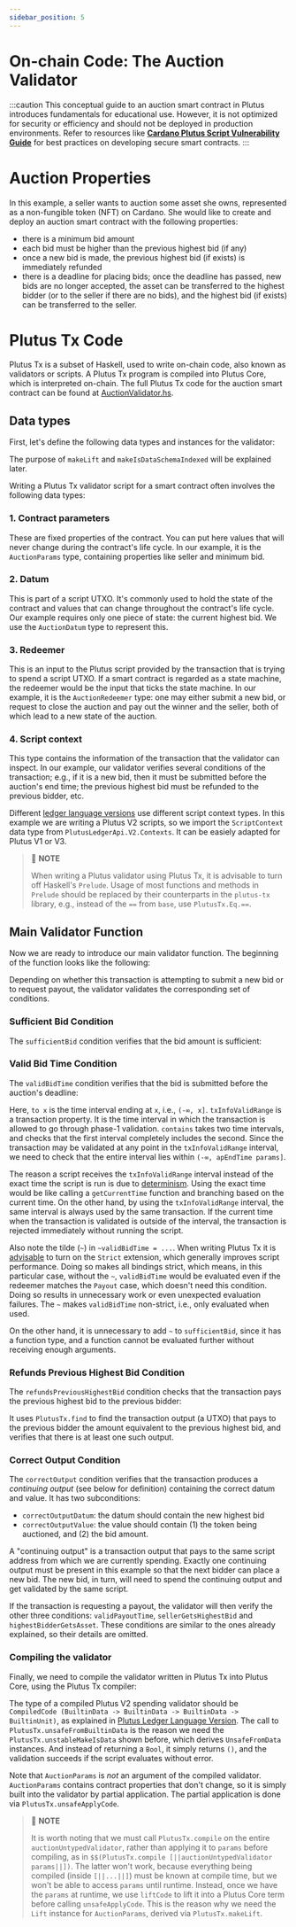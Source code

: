 ```yaml
---
sidebar_position: 5
---
```


# On-chain Code: The Auction Validator

:::caution
This conceptual guide to an auction smart contract in Plutus introduces fundamentals for educational use.
However, it is not optimized for security or efficiency and should not be deployed in production environments.
Refer to resources like **[Cardano Plutus Script Vulnerability Guide](https://library.mlabs.city/common-plutus-security-vulnerabilities)** for best practices on developing secure smart contracts.
:::

# Auction Properties

In this example, a seller wants to auction some asset she owns, represented as a non-fungible token (NFT) on Cardano.
She would like to create and deploy an auction smart contract with the following properties:

- there is a minimum bid amount
- each bid must be higher than the previous highest bid (if any)
- once a new bid is made, the previous highest bid (if exists) is immediately refunded
- there is a deadline for placing bids; once the deadline has passed, new bids are no longer accepted, the asset can be transferred to the highest bidder (or to the seller if there are no bids), and the highest bid (if exists) can be transferred to the seller.

# Plutus Tx Code

Plutus Tx is a subset of Haskell, used to write on-chain code, also known as validators or scripts.
A Plutus Tx program is compiled into Plutus Core, which is interpreted on-chain.
The full Plutus Tx code for the auction smart contract can be found at [AuctionValidator.hs](https://github.com/IntersectMBO/plutus-tx-template/blob/main/src/AuctionValidator.hs).

<!-- will need to update the link and file location for the new docs platform implementation -->

## Data types

First, let's define the following data types and instances for the validator:

<LiteralInclude file="AuctionValidator.hs" language="haskell" title="Data types" start="-- BLOCK1" end="-- BLOCK2" />

The purpose of `makeLift` and `makeIsDataSchemaIndexed` will be explained later.

Writing a Plutus Tx validator script for a smart contract often involves the following data types:

### 1. Contract parameters

These are fixed properties of the contract. You can put here values that will never change during the contract's life cycle.
In our example, it is the `AuctionParams` type, containing properties like seller and minimum bid.

### 2. Datum

This is part of a script UTXO.
It's commonly used to hold the state of the contract and values that can change throughout the contract's life cycle.
Our example requires only one piece of state: the current highest bid.
We use the `AuctionDatum` type to represent this.

### 3. Redeemer

This is an input to the Plutus script provided by the transaction that is trying to spend a script UTXO.
If a smart contract is regarded as a state machine, the redeemer would be the input that ticks the state machine.
In our example, it is the `AuctionRedeemer` type: one may either submit a new bid, or request to close the auction and pay out the winner and the seller, both of which lead to a new state of the auction.

### 4. Script context

This type contains the information of the transaction that the validator can inspect.
In our example, our validator verifies several conditions of the transaction; e.g., if it is a new bid, then it must be submitted before the auction's end time; the previous highest bid must be refunded to the previous bidder, etc.

Different [ledger language versions](../working-with-scripts/ledger-language-version.md) use different script context types.
In this example we are writing a Plutus V2 scripts, so we import the `ScriptContext` data type from `PlutusLedgerApi.V2.Contexts`.
It can be easiely adapted for Plutus V1 or V3.

> :pushpin: **NOTE**
>
> When writing a Plutus validator using Plutus Tx, it is advisable to turn off Haskell's `Prelude`.
> Usage of most functions and methods in `Prelude` should be replaced by their counterparts in the `plutus-tx` library, e.g., instead of the `==` from `base`, use `PlutusTx.Eq.==`.

## Main Validator Function

Now we are ready to introduce our main validator function.
The beginning of the function looks like the following:

<LiteralInclude file="AuctionValidator.hs" language="haskell" title="Main validator function" start="-- BLOCK2" end="-- BLOCK3" />

Depending on whether this transaction is attempting to submit a new bid or to request payout, the validator validates the corresponding set of conditions.

### Sufficient Bid Condition

The `sufficientBid` condition verifies that the bid amount is sufficient:

<LiteralInclude file="AuctionValidator.hs" language="haskell" title="Sufficient bid condition" start="-- BLOCK3" end="-- BLOCK4" />

### Valid Bid Time Condition

The `validBidTime` condition verifies that the bid is submitted before the auction's deadline:

<LiteralInclude file="AuctionValidator.hs" language="haskell" title="Valid bid time condition" start="-- BLOCK4" end="-- BLOCK5" />

Here, `to x` is the time interval ending at `x`, i.e., `(-∞, x]`.
`txInfoValidRange` is a transaction property.
It is the time interval in which the transaction is allowed to go through phase-1 validation.
`contains` takes two time intervals, and checks that the first interval completely includes the second.
Since the transaction may be validated at any point in the `txInfoValidRange` interval, we need to check that the entire interval lies within `(-∞, apEndTime params]`.

The reason a script receives the `txInfoValidRange` interval instead of the exact time the script is run is due to [determinism](https://iohk.io/en/blog/posts/2021/09/06/no-surprises-transaction-validation-on-cardano/).
Using the exact time would be like calling a `getCurrentTime` function and branching based on the current time.
On the other hand, by using the `txInfoValidRange` interval, the same interval is always used by the same transaction.
If the current time when the transaction is validated is outside of the interval, the transaction is rejected immediately without running the script.

Also note the tilde (`~`) in `~validBidTime = ...`.
When writing Plutus Tx it is [advisable](../using-plutus-tx/compiling-plutus-tx.md) to turn on the `Strict` extension, which generally improves script performance.
Doing so makes all bindings strict, which means, in this particular case, without the `~`, `validBidTime` would be evaluated even if the redeemer matches the `Payout` case, which doesn't need this condition.
Doing so results in unnecessary work or even unexpected evaluation failures.
The `~` makes `validBidTime` non-strict, i.e., only evaluated when used.

On the other hand, it is unnecessary to add `~` to `sufficientBid`, since it has a function type, and a function cannot be evaluated further without receiving enough arguments.

### Refunds Previous Highest Bid Condition

The `refundsPreviousHighestBid` condition checks that the transaction pays the previous highest bid to the previous bidder:

<LiteralInclude file="AuctionValidator.hs" language="haskell" title="Refunds previous highest bid condition" start="-- BLOCK5" end="-- BLOCK6" />

It uses `PlutusTx.find` to find the transaction output (a UTXO) that pays to the previous bidder the amount equivalent to the previous highest bid, and verifies that there is at least one such output.

### Correct Output Condition

The `correctOutput` condition verifies that the transaction produces a *continuing output* (see below for definition) containing the correct datum and value.
It has two subconditions:

- `correctOutputDatum`: the datum should contain the new highest bid
- `correctOutputValue`: the value should contain (1) the token being auctioned, and (2) the bid amount.

<LiteralInclude file="AuctionValidator.hs" language="haskell" title="Correct new datum condition" start="-- BLOCK6" end="-- BLOCK7" />

A "continuing output" is a transaction output that pays to the same script address from which we are currently spending.
Exactly one continuing output must be present in this example so that the next bidder can place a new bid.
The new bid, in turn, will need to spend the continuing output and get validated by the same script.

If the transaction is requesting a payout, the validator will then verify the other three conditions: `validPayoutTime`, `sellerGetsHighestBid` and `highestBidderGetsAsset`.
These conditions are similar to the ones already explained, so their details are omitted.

### Compiling the validator

Finally, we need to compile the validator written in Plutus Tx into Plutus Core, using the Plutus Tx compiler:

<LiteralInclude file="AuctionValidator.hs" language="haskell" title="Compiling the validator" start="-- BLOCK8" end="-- BLOCK9" />

The type of a compiled Plutus V2 spending validator should be `CompiledCode (BuiltinData -> BuiltinData -> BuiltinData -> BuiltinUnit)`, as explained in [Plutus Ledger Language Version](../working-with-scripts/ledger-language-version.md).
The call to `PlutusTx.unsafeFromBuiltinData` is the reason we need the `PlutusTx.unstableMakeIsData` shown before, which derives `UnsafeFromData` instances.
And instead of returning a `Bool`, it simply returns `()`, and the validation succeeds if the script evaluates without error.

Note that `AuctionParams` is _not_ an argument of the compiled validator.
`AuctionParams` contains contract properties that don't change, so it is simply built into the validator by partial application.
The partial application is done via `PlutusTx.unsafeApplyCode`.

> :pushpin: **NOTE**
>
> It is worth noting that we must call `PlutusTx.compile` on the entire `auctionUntypedValidator`, rather than applying it to `params` before compiling, as in `$$(PlutusTx.compile [||auctionUntypedValidator params||])`.
> The latter won't work, because everything being compiled (inside `[||...||]`) must be known at compile time, but we won't be able to access `params` until runtime.
> Instead, once we have the `params` at runtime, we use `liftCode` to lift it into a Plutus Core term before calling `unsafeApplyCode`.
> This is the reason why we need the `Lift` instance for `AuctionParams`, derived via `PlutusTx.makeLift`.
